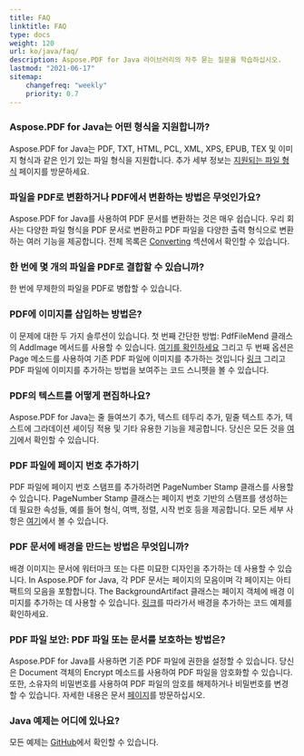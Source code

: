```yaml
---
title: FAQ 
linktitle: FAQ
type: docs
weight: 120
url: ko/java/faq/
description: Aspose.PDF for Java 라이브러리의 자주 묻는 질문을 학습하십시오.
lastmod: "2021-06-17"
sitemap:
    changefreq: "weekly"
    priority: 0.7
---
```


<div class="schema-faq-code" itemscope="" itemtype="https://schema.org/FAQPage"><div itemscope="" itemprop="mainEntity" itemtype="https://schema.org/Question" class="faq-question"><h3 itemprop="name" class="faq-q">Aspose.PDF for Java는 어떤 형식을 지원합니까?</h3><div itemscope="" itemprop="acceptedAnswer" itemtype="https://schema.org/Answer"><p itemprop="text" class="faq-a">Aspose.PDF for Java는 PDF, TXT, HTML, PCL, XML, XPS, EPUB, TEX 및 이미지 형식과 같은 인기 있는 파일 형식을 지원합니다.
 추가 세부 정보는 <a href="/pdf/java/supported-file-formats/">지원되는 파일 형식</a> 페이지를 방문하세요.</p></div></div><div itemscope="" itemprop="mainEntity" itemtype="https://schema.org/Question" class="faq-question"><h3 itemprop="name" class="faq-q">파일을 PDF로 변환하거나 PDF에서 변환하는 방법은 무엇인가요?</h3><div itemscope="" itemprop="acceptedAnswer" itemtype="https://schema.org/Answer"><p itemprop="text" class="faq-a">Aspose.PDF for Java를 사용하여 PDF 문서를 변환하는 것은 매우 쉽습니다. 우리 회사는 다양한 파일 형식을 PDF 문서로 변환하고 PDF 파일을 다양한 출력 형식으로 변환하는 여러 기능을 제공합니다. 전체 목록은 <a href="/pdf/java/converting/">Converting</a> 섹션에서 확인할 수 있습니다.</p></div></div><div itemscope="" itemprop="mainEntity" itemtype="https://schema.org/Question" class="faq-question"><h3 itemprop="name" class="faq-q">한 번에 몇 개의 파일을 PDF로 결합할 수 있습니까?</h3><div itemscope="" itemprop="acceptedAnswer" itemtype="https://schema.org/Answer"><p itemprop="text" class="faq-a">한 번에 무제한의 파일을 PDF로 병합할 수 있습니다.</p></div></div><div itemscope="" itemprop="mainEntity" itemtype="https://schema.org/Question" class="faq-question"><h3 itemprop="name" class="faq-q">PDF에 이미지를 삽입하는 방법은?</h3><div itemscope="" itemprop="acceptedAnswer" itemtype="https://schema.org/Answer"><p itemprop="text" class="faq-a">이 문제에 대한 두 가지 솔루션이 있습니다. 첫 번째 간단한 방법: PdfFileMend 클래스의 AddImage 메서드를 사용할 수 있습니다. <a href="/pdf/java/add-image-to-existing-pdf-file/#add-image-in-an-existing-pdf-file-facades/">여기를 확인하세요</a> 그리고 두 번째 옵션은 Page 메소드를 사용하여 기존 PDF 파일에 이미지를 추가하는 것입니다 <a href="/pdf/java/add-image-to-existing-pdf-file/">링크</a> 그리고 PDF 파일에 이미지를 추가하는 방법을 보여주는 코드 스니펫을 볼 수 있습니다.</p></div></div><div itemscope="" itemprop="mainEntity" itemtype="https://schema.org/Question" class="faq-question"><h3 itemprop="name" class="faq-q">PDF의 텍스트를 어떻게 편집하나요?</h3><div itemscope="" itemprop="acceptedAnswer" itemtype="https://schema.org/Answer"><p itemprop="text" class="faq-a">Aspose.PDF for Java는 줄 들여쓰기 추가, 텍스트 테두리 추가, 밑줄 텍스트 추가, 텍스트에 그라데이션 셰이딩 적용 및 기타 유용한 기능을 제공합니다. 당신은 모든 것을 <a href="/pdf/java/text-formatting-inside-pdf/">여기</a>에서 확인할 수 있습니다.</p></div></div><div itemscope="" itemprop="mainEntity" itemtype="https://schema.org/Question" class="faq-question"><h3 itemprop="name" class="faq-q">PDF 파일에 페이지 번호 추가하기</h3><div itemscope="" itemprop="acceptedAnswer" itemtype="https://schema.org/Answer"><p itemprop="text" class="faq-a">PDF 파일에 페이지 번호 스탬프를 추가하려면 PageNumber Stamp 클래스를 사용할 수 있습니다. PageNumber Stamp 클래스는 페이지 번호 기반의 스탬프를 생성하는 데 필요한 속성들, 예를 들어 형식, 여백, 정렬, 시작 번호 등을 제공합니다. 모든 세부 사항은 <a href="/pdf/java/add-page-number/">여기</a>에서 볼 수 있습니다.</p></div></div><div itemscope="" itemprop="mainEntity" itemtype="https://schema.org/Question" class="faq-question"><h3 itemprop="name" class="faq-q">PDF 문서에 배경을 만드는 방법은 무엇입니까?</h3><div itemscope="" itemprop="acceptedAnswer" itemtype="https://schema.org/Answer"><p itemprop="text" class="faq-a">배경 이미지는 문서에 워터마크 또는 다른 미묘한 디자인을 추가하는 데 사용할 수 있습니다. In Aspose.PDF for Java, 각 PDF 문서는 페이지의 모음이며 각 페이지는 아티팩트의 모음을 포함합니다. The BackgroundArtifact 클래스는 페이지 객체에 배경 이미지를 추가하는 데 사용할 수 있습니다. <a href="/pdf/java/add-backgrounds/">링크</a>를 따라가서 배경을 추가하는 코드 예제를 확인하세요.</p></div></div><div itemscope="" itemprop="mainEntity" itemtype="https://schema.org/Question" class="faq-question"><h3 itemprop="name" class="faq-q">PDF 파일 보안: PDF 파일 또는 문서를 보호하는 방법은?</h3><div itemscope="" itemprop="acceptedAnswer" itemtype="https://schema.org/Answer"><p itemprop="text" class="faq-a">Aspose.PDF for Java를 사용하면 기존 PDF 파일에 권한을 설정할 수 있습니다. 당신은 Document 객체의 Encrypt 메소드를 사용하여 PDF 파일을 암호화할 수 있습니다. 또한, 소유자의 비밀번호를 사용하여 PDF 파일의 암호를 해제하거나 비밀번호를 변경할 수 있습니다. 자세한 내용은 문서 <a href="/pdf/java/digitally-sign-pdf-file/">페이지</a>를 방문하십시오.</p></div></div><div itemscope="" itemprop="mainEntity" itemtype="https://schema.org/Question" class="faq-question"><h3 itemprop="name" class="faq-q">Java 예제는 어디에 있나요?</h3><div itemscope="" itemprop="acceptedAnswer" itemtype="https://schema.org/Answer"><p itemprop="text" class="faq-a">모든 예제는 <a href="https://github.com/aspose-pdf">GitHub</a>에서 확인할 수 있습니다.</p></div></div></div>